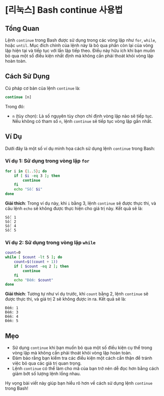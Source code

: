 # [리눅스] Bash continue 사용법

## Tổng Quan
Lệnh `continue` trong Bash được sử dụng trong các vòng lặp như `for`, `while`, hoặc `until`. Mục đích chính của lệnh này là bỏ qua phần còn lại của vòng lặp hiện tại và tiếp tục với lần lặp tiếp theo. Điều này hữu ích khi bạn muốn bỏ qua một số điều kiện nhất định mà không cần phải thoát khỏi vòng lặp hoàn toàn.

## Cách Sử Dụng
Cú pháp cơ bản của lệnh `continue` là:

```bash
continue [n]
```

Trong đó:
- `n` (tùy chọn): Là số nguyên tùy chọn chỉ định vòng lặp nào sẽ tiếp tục. Nếu không có tham số `n`, lệnh `continue` sẽ tiếp tục vòng lặp gần nhất.

## Ví Dụ
Dưới đây là một số ví dụ minh họa cách sử dụng lệnh `continue` trong Bash:

### Ví dụ 1: Sử dụng trong vòng lặp `for`
```bash
for i in {1..5}; do
    if [ $i -eq 3 ]; then
        continue
    fi
    echo "Số: $i"
done
```
**Giải thích**: Trong ví dụ này, khi `i` bằng 3, lệnh `continue` sẽ được thực thi, và câu lệnh `echo` sẽ không được thực hiện cho giá trị này. Kết quả sẽ là:
```
Số: 1
Số: 2
Số: 4
Số: 5
```

### Ví dụ 2: Sử dụng trong vòng lặp `while`
```bash
count=0
while [ $count -lt 5 ]; do
    count=$((count + 1))
    if [ $count -eq 2 ]; then
        continue
    fi
    echo "Đếm: $count"
done
```
**Giải thích**: Tương tự như ví dụ trước, khi `count` bằng 2, lệnh `continue` sẽ được thực thi, và giá trị 2 sẽ không được in ra. Kết quả sẽ là:
```
Đếm: 1
Đếm: 3
Đếm: 4
Đếm: 5
```

## Mẹo
- Sử dụng `continue` khi bạn muốn bỏ qua một số điều kiện cụ thể trong vòng lặp mà không cần phải thoát khỏi vòng lặp hoàn toàn.
- Đảm bảo rằng bạn kiểm tra các điều kiện một cách cẩn thận để tránh việc bỏ qua các giá trị quan trọng.
- Lệnh `continue` có thể làm cho mã của bạn trở nên dễ đọc hơn bằng cách giảm bớt số lượng lệnh lồng nhau.

Hy vọng bài viết này giúp bạn hiểu rõ hơn về cách sử dụng lệnh `continue` trong Bash!